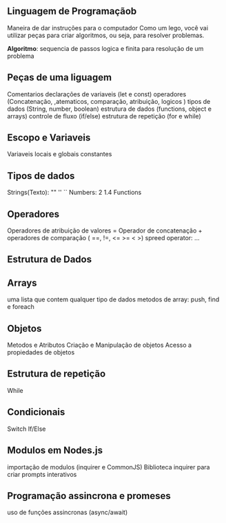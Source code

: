 ## Linguagem de Programaçãob 

Maneira de dar instruções para o computador
Como um lego, você vai utilizar peças para criar algoritmos, ou seja, para resolver problemas.

**Algoritmo**: sequencia de passos logica e finita para resolução de um problema

## Peças de uma liguagem 

Comentarios
declarações de variaveis (let e const)
operadores (Concatenação, ,atematicos, comparação, atribuição, logicos ) 
tipos de dados (String, number, boolean)
estrutura de dados (functions, object e arrays)
controle de fluxo (if/else)
estrutura de repetição (for e while)

## Escopo e Variaveis

Variaveis locais e globais
constantes

## Tipos de dados
 Strings(Texto): "" '' ``
 Numbers: 2 1.4
 Functions

## Operadores

Operadores de atribuição de valores =
Operador de concatenação +
operadores de comparação ( ==, !=, <= >= < >)
spreed operator: ...

## Estrutura de Dados

## Arrays

uma lista que contem qualquer tipo de dados
metodos de array: push, find e foreach

## Objetos

Metodos e Atributos
Criação e Manipulação de objetos
Acesso a propiedades de objetos

## Estrutura de repetição

While

## Condicionais

Switch
If/Else

## Modulos em Nodes.js

importação de modulos (inquirer e CommonJS)
Biblioteca inquirer para criar prompts interativos

## Programação assincrona e promeses

uso de funções assincronas (async/await)